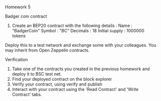 Homework 5

Badger coin contract

1. Create an BEP20 contract with the following details :
Name : "BadgerCoin"
Symbol : "BC"
Decimals : 18
Initial supply : 1000000 tokens

Deploy this to a test network and exchange some with your colleagues.
You may inherit from Open Zeppelin contracts.

Verification

1. Take one of the contracts you created in the previous homework and deploy it to BSC test net.
2. Find your deployed contract on the block explorer
3. Verify your contract, using verify and publish
4. Interact with your contract using the 'Read Contract' and 'Write Contract' tabs.
